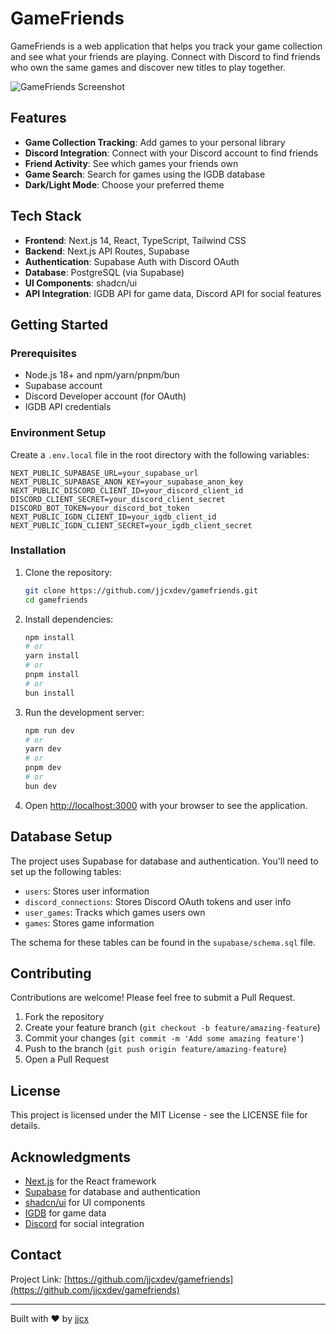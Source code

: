 # GameFriends

GameFriends is a web application that helps you track your game collection and see what your friends are playing. Connect with Discord to find friends who own the same games and discover new titles to play together.

![GameFriends Screenshot](https://placeholder-for-screenshot.com)

## Features

- **Game Collection Tracking**: Add games to your personal library
- **Discord Integration**: Connect with your Discord account to find friends
- **Friend Activity**: See which games your friends own
- **Game Search**: Search for games using the IGDB database
- **Dark/Light Mode**: Choose your preferred theme

## Tech Stack

- **Frontend**: Next.js 14, React, TypeScript, Tailwind CSS
- **Backend**: Next.js API Routes, Supabase
- **Authentication**: Supabase Auth with Discord OAuth
- **Database**: PostgreSQL (via Supabase)
- **UI Components**: shadcn/ui
- **API Integration**: IGDB API for game data, Discord API for social features

## Getting Started

### Prerequisites

- Node.js 18+ and npm/yarn/pnpm/bun
- Supabase account
- Discord Developer account (for OAuth)
- IGDB API credentials

### Environment Setup

Create a `.env.local` file in the root directory with the following variables:

```
NEXT_PUBLIC_SUPABASE_URL=your_supabase_url
NEXT_PUBLIC_SUPABASE_ANON_KEY=your_supabase_anon_key
NEXT_PUBLIC_DISCORD_CLIENT_ID=your_discord_client_id
DISCORD_CLIENT_SECRET=your_discord_client_secret
DISCORD_BOT_TOKEN=your_discord_bot_token
NEXT_PUBLIC_IGDN_CLIENT_ID=your_igdb_client_id
NEXT_PUBLIC_IGDN_CLIENT_SECRET=your_igdb_client_secret
```

### Installation

1. Clone the repository:

   ```bash
   git clone https://github.com/jjcxdev/gamefriends.git
   cd gamefriends
   ```

2. Install dependencies:

   ```bash
   npm install
   # or
   yarn install
   # or
   pnpm install
   # or
   bun install
   ```

3. Run the development server:

   ```bash
   npm run dev
   # or
   yarn dev
   # or
   pnpm dev
   # or
   bun dev
   ```

4. Open [http://localhost:3000](http://localhost:3000) with your browser to see the application.

## Database Setup

The project uses Supabase for database and authentication. You'll need to set up the following tables:

- `users`: Stores user information
- `discord_connections`: Stores Discord OAuth tokens and user info
- `user_games`: Tracks which games users own
- `games`: Stores game information

The schema for these tables can be found in the `supabase/schema.sql` file.

## Contributing

Contributions are welcome! Please feel free to submit a Pull Request.

1. Fork the repository
2. Create your feature branch (`git checkout -b feature/amazing-feature`)
3. Commit your changes (`git commit -m 'Add some amazing feature'`)
4. Push to the branch (`git push origin feature/amazing-feature`)
5. Open a Pull Request

## License

This project is licensed under the MIT License - see the LICENSE file for details.

## Acknowledgments

- [Next.js](https://nextjs.org/) for the React framework
- [Supabase](https://supabase.io/) for database and authentication
- [shadcn/ui](https://ui.shadcn.com/) for UI components
- [IGDB](https://www.igdb.com/) for game data
- [Discord](https://discord.com/) for social integration

## Contact

Project Link: [https://github.com/jjcxdev/gamefriends](https://github.com/jjcxdev/gamefriends)

---

Built with ❤️ by [jjcx](https://github.com/jjcxdev)
